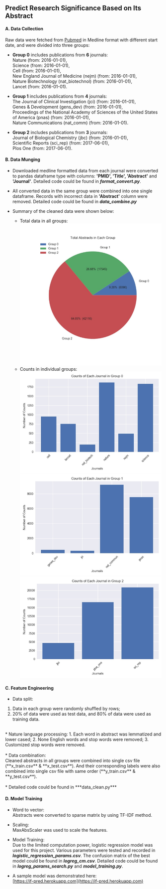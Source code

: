 ## **Predict Research Significance Based on Its Abstract**

#### A. Data Collection  
Raw data were fetched from [Pubmed](https://www.ncbi.nlm.nih.gov/pubmed/) in Medline format with different start date, and were divided into three groups:  
  * **Group 0** includes publications from **6** journals:  
  Nature (from: 2016-01-01),<br>Science (from: 2016-01-01),<br>Cell (from: 2016-01-01),<br>New England Journal of Medicine (nejm) (from: 2016-01-01),<br>Nature Biotechnology (nat_biotechnol) (from: 2016-01-01),<br>Lancet (from: 2016-01-01).<br>

* **Group 1** includes publications from **4** journals: <br>
The Journal of Clinical Investigation (jci) (from: 2016-01-01),<br>Genes & Development (gens_dev) (from: 2016-01-01),<br>Proceedings of the National Academy of Sciences of the United States of America (pnas) (from: 2016-01-01),<br>Nature Communications (nat_comm) (from: 2016-01-01).<br>

* **Group 2** includes publications from **3** journals: <br>
Journal of Biological Chemistry (jbc) (from: 2016-01-01),<br>Scientific Reports (sci_rep) (from: 2017-06-01),<br>Plos One (from: 2017-06-01).<br>


#### B. Data Munging
* Downloaded medline formatted data from each journal were converted to pandas dataframe type with columns: **'PMID', 'Title', 'Abstract'** and **'Journal'**. Detailed code could be found in ***format_convert.py***.<br>

* All converted data in the same group were combined into one single dataframe. Records with incorrect data in **'Abstract'** column were removed. Detailed code could be found in ***data_combine.py***<br>

* Summary of the cleaned data were shown below:<br>
    * Total data in all groups:<br>
    ![](total_count.jpg)<br>
    * Counts in individual groups:<br>
    ![](0_counts.jpg)
    ![](1_counts.jpg)
    ![](2_counts.jpg)<br>

#### C. Feature Engineering
* Data split:
 1. Data in each group were randomly shuffled by rows;
 2. 20% of data were used as test data, and 80% of data were used as training data.<br>
 <br>
* Nature language processing:
 1. Each word in abstract was lemmatized and lower cased;
 2. None English words and stop words were removed;
 3. Customized stop words were removed.<br>
 <br>
* Data combination:<br>
    Cleaned abstracts in all groups were combined into single csv file (**x_train.csv** & **x_test.csv**). And their corresponding labels were also combined into single csv file with same order (**y_train.csv** & **y_test.csv**).   <br>
    <br>
* Detailed code could be found in ***data_clean.py***

#### D. Model Training
* Word to vector:<br>
Abstracts were converted to sparse matrix by using TF-IDF method.

* Scaling:<br>
MaxAbsScaler was used to scale the features.

* Model Training:<br>
Due to the limited computation power, logistic regression model was used for this project. Various parameters were tested and recorded in ***logistic_regression_params.csv***. The confusion matrix of the best model could be found in ***logreg_cm.csv***. Detailed code could be found in ***logreg_params_search.py*** and ***model_training.py***.

* A sample model was demonstrated here:<br>
[https://if-pred.herokuapp.com](https://if-pred.herokuapp.com)
